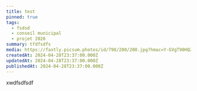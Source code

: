 ```yaml
---
title: test
pinned: true
tags:
  - fsdsd
  - conseil municipal
  - projet 2026
summary: tfdfsdfs
media: https://fastly.picsum.photos/id/798/200/200.jpg?hmac=Y-GVgT90HQZA0AOyRx9gcdj-14IrW6-zz81X6pMlE0k
createdAt: 2024-04-28T23:37:00.000Z
updatedAt: 2024-04-28T23:37:00.000Z
publishedAt: 2024-04-28T23:37:00.000Z
---
```

xwdfsdfsdf
